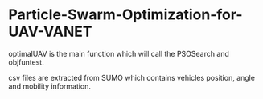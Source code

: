 # Particle-Swarm-Optimization-for-UAV-VANET

optimalUAV is the main function which will call the PSOSearch and objfuntest.

csv files are extracted from SUMO which contains vehicles position, angle and mobility information.
